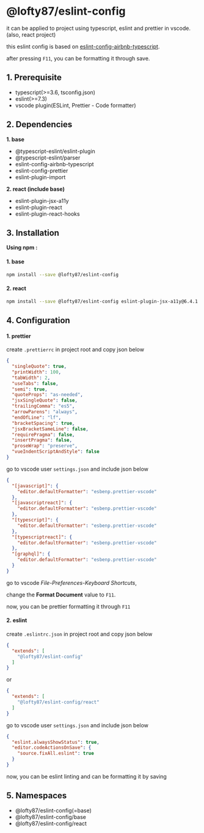 # @lofty87/eslint-config

it can be applied to project using typescript, eslint and prettier in vscode. (also, react project)

this eslint config is based on [eslint-config-airbnb-typescript](https://github.com/iamturns/eslint-config-airbnb-typescript).

after pressing `F11`, you can be formatting it through save.

## 1. Prerequisite

- typescript(>=3.6, tsconfig.json)
- eslint(>=7.3)
- vscode plugin(ESLint, Prettier - Code formatter)

## 2. Dependencies

**1. base**

- @typescript-eslint/eslint-plugin
- @typescript-eslint/parser
- eslint-config-airbnb-typescript
- eslint-config-prettier
- eslint-plugin-import

**2. react (include base)**

- eslint-plugin-jsx-a11y
- eslint-plugin-react
- eslint-plugin-react-hooks

## 3. Installation

**Using npm :**

#### 1. base

```bash
npm install --save @lofty87/eslint-config
```

#### 2. react

```bash
npm install --save @lofty87/eslint-config eslint-plugin-jsx-a11y@6.4.1 eslint-plugin-react@7.21.5 eslint-plugin-react-hooks@2.5.1
```

## 4. Configuration

#### 1. prettier

create `.prettierrc` in project root and copy json below

```json
{
  "singleQuote": true,
  "printWidth": 100,
  "tabWidth": 2,
  "useTabs": false,
  "semi": true,
  "quoteProps": "as-needed",
  "jsxSingleQuote": false,
  "trailingComma": "es5",
  "arrowParens": "always",
  "endOfLine": "lf",
  "bracketSpacing": true,
  "jsxBracketSameLine": false,
  "requirePragma": false,
  "insertPragma": false,
  "proseWrap": "preserve",
  "vueIndentScriptAndStyle": false
}
```

go to vscode user `settings.json` and include json below

```json
{
  "[javascript]": {
    "editor.defaultFormatter": "esbenp.prettier-vscode"
  },
  "[javascriptreact]": {
    "editor.defaultFormatter": "esbenp.prettier-vscode"
  },
  "[typescript]": {
    "editor.defaultFormatter": "esbenp.prettier-vscode"
  },
  "[typescriptreact]": {
    "editor.defaultFormatter": "esbenp.prettier-vscode"
  },
  "[graphql]": {
    "editor.defaultFormatter": "esbenp.prettier-vscode"
  }
}
```

go to vscode *File-Preferences-Keyboard Shortcuts*,

change the **Format Document** value to `F11`.

now, you can be prettier formatting it through `F11`

#### 2. eslint

create `.eslintrc.json` in project root and copy json below

```json
{
  "extends": [
    "@lofty87/eslint-config"
  ]
}
```

or

```json
{
  "extends": [
    "@lofty87/eslint-config/react"
  ]
}
```

go to vscode user `settings.json` and include json below

```json
{
  "eslint.alwaysShowStatus": true,
  "editor.codeActionsOnSave": {
    "source.fixAll.eslint": true
  }
}
```

now, you can be eslint linting and can be formatting it by saving

## 5. Namespaces

- @lofty87/eslint-config(=base)
- @lofty87/eslint-config/base
- @lofty87/eslint-config/react